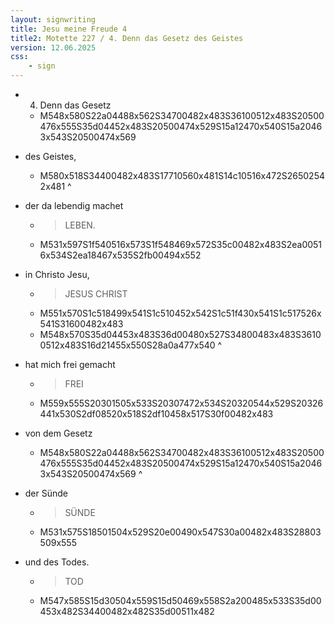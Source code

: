 ```yaml
---
layout: signwriting
title: Jesu meine Freude 4
title2: Motette 227 / 4. Denn das Gesetz des Geistes
version: 12.06.2025
css:
    - sign
---
```


<!--
https://www.emmaus.de/ingos_texte/bach_jesu_txt.html
https://www.signbank.org/signpuddle2.0/searchword.php
https://www.sutton-signwriting.io/signmaker
-->

- 4. Denn das Gesetz 
    + M548x580S22a04488x562S34700482x483S36100512x483S20500476x555S35d04452x483S20500474x529S15a12470x540S15a20463x543S20500474x569

- des Geistes,
    + M580x518S34400482x483S17710560x481S14c10516x472S26502542x481
^
- der da lebendig machet 
    + > LEBEN.
    + M531x597S1f540516x573S1f548469x572S35c00482x483S2ea00516x534S2ea18467x535S2fb00494x552

- in Christo Jesu,
    + > JESUS CHRIST
    + M551x570S1c518499x541S1c510452x542S1c51f430x541S1c517526x541S31600482x483
    + M548x570S35d04453x483S36d00480x527S34800483x483S36100512x483S16d21455x550S28a0a477x540
^
- hat mich frei gemacht
    + > FREI
    + M559x555S20301505x533S20307472x534S20320544x529S20326441x530S2df08520x518S2df10458x517S30f00482x483

- von dem Gesetz 
    + M548x580S22a04488x562S34700482x483S36100512x483S20500476x555S35d04452x483S20500474x529S15a12470x540S15a20463x543S20500474x569
^
- der Sünde 
    + > SÜNDE
    + M531x575S18501504x529S20e00490x547S30a00482x483S28803509x555

- und des Todes.
    + > TOD
    + M547x585S15d30504x559S15d50469x558S2a200485x533S35d00453x482S34400482x482S35d00511x482